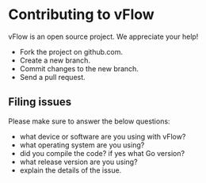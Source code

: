 # Contributing to vFlow

vFlow is an open source project. We appreciate your help!

- Fork the project on github.com.
- Create a new branch.
- Commit changes to the new branch.
- Send a pull request.

## Filing issues

Please make sure to answer the below questions:

- what device or software are you using with vFlow?
- what operating system are you using?
- did you compile the code? if yes what Go version?
- what release version are you using?
- explain the details of the issue.


